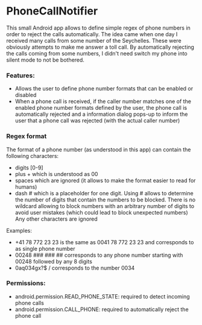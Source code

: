 # PhoneCallNotifier

This small Android app allows to define simple regex of phone numbers in order to reject the calls automatically.
The idea came when one day I received many calls from some number of the Seychelles.
These were obviously attempts to make me answer a toll call. By automatically rejecting the calls coming from some
numbers, I didn't need switch my phone into silent mode to not be bothered.

### Features:
  * Allows the user to define phone number formats that can be enabled or disabled
  * When a phone call is received, if the caller number matches one 
  of the enabled phone number formats defined by the user, 
  the phone call is automatically rejected and a information 
  dialog pops-up to inform the user that a phone call was rejected 
  (with the actual caller number)

### Regex format
The format of a phone number (as understood in this app) can contain the following characters:
  * digits [0-9]
  * plus + which is understood as 00
  * spaces which are ignored (it allows to make the format easier to read for humans)
  * dash # which is a placeholder for one digit. 
  Using # allows to determine the number of digits that contain the numbers to be blocked. There is no wildcard allowing to block numbers with an arbitrary number of digits to avoid user mistakes (which could lead to block unexpected numbers)
Any other characters are ignored

Examples:
  * +41 78 772 23 23 is the same as 0041 78 772 23 23 and corresponds to as single phone number
  * 00248 ### ### ## corresponds to any phone number starting with 00248 followed by any 8 digits
  * 0aq034gx?$ / corresponds to the number 0034
  
  
### Permissions:
  * android.permission.READ_PHONE_STATE: required to detect incoming phone calls
  * android.permission.CALL_PHONE: required to automatically reject the phone call
  
  